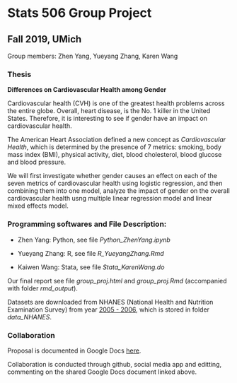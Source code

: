# Stats 506 Group Project
## Fall 2019, UMich

Group members: Zhen Yang, Yueyang Zhang, Karen Wang

### Thesis

**Differences on Cardiovascular Health among Gender**

Cardiovascular health (CVH) is one of the greatest health problems across the entire globe. Overall, heart disease, is the No. 1 killer in the United States. Therefore, it is interesting to see if gender have an impact on cardiovascular health.

The American Heart Association defined a new concept as *Cardiovascular Health*, which is determined by the presence of 7 metrics: smoking, body mass index (BMI), physical activity, diet, blood cholesterol, blood glucose and blood pressure.

We will first investigate whether gender causes an effect on each of the seven metrics of cardiovascular health using logistic regression, and then combining them into one model, analyze the impact of gender on the overall cardiovascular health usng multiple linear regression model and linear mixed effects model.

### Programming softwares and File Description:

- Zhen Yang: Python, see file *Python_ZhenYang.ipynb*

- Yueyang Zhang: R, see file *R_YueyangZhang.Rmd*

- Kaiwen Wang: Stata, see file *Stata_KarenWang.do*

Our final report see file *group_proj.html* and *group_proj.Rmd* (accompanied with folder *rmd_output*).

Datasets are downloaded from NHANES (National Health and Nutrition Examination Survey) from year [2005 - 2006](https://wwwn.cdc.gov/nchs/nhanes/ContinuousNhanes/Default.aspx?BeginYear=2005), which is stored in folder *data_NHANES*.



### Collaboration

Proposal is documented in Google Docs [here](https://docs.google.com/document/d/1iRX6u0wovKHre58j1p7ELH0KJ6YJyMJgX7yOnMS0kLY/edit#heading=h.pco182auas3).

Collaboration is conducted through github, social media app and editting, commenting on the shared Google Docs document linked above.

